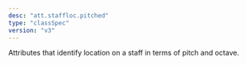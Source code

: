 ```yaml
---
desc: "att.staffloc.pitched"
type: "classSpec"
version: "v3"
---
```


Attributes that identify location on a staff in terms of pitch and octave.